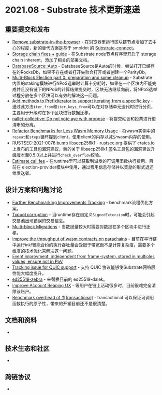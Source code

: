 # 2021.08 - Substrate 技术更新速递

## 重要提交和发布

* [Remove substrate-in-the-browser](https://github.com/paritytech/substrate/pull/9541) - 在浏览器里运行区块链节点增加了去中心的程度，新的替代方案是基于 smoldot 的 [Substrate-connect](https://github.com/paritytech/substrate-connect/)。
* [Storage chain fixes + guide](https://github.com/paritytech/substrate/pull/9504) - 在Substrate node节点程序里开启了 storage chain inherent，添加了相关的部署文档。
* [DatabaseSource::Auto](https://github.com/paritytech/substrate/pull/9500) - DatabaseSource是Auto的时候，尝试打开已经存在的RocksDb，如果不存在或者打开失败会打开或者创建一个ParityDb。
* [Multi-Block Election part 0: preparation and some cleanup](https://github.com/paritytech/substrate/pull/9442) - Substrate 内置的staking模块进行NPoS选举时计算十分耗时，如果在一个区块内不能完成并且没有链下的NPoS的计算结果提交时，区块无法继续向前，将NPoS选举过程分散在多个区块可以有效的解决这一问题。
* [Add methods to PrefixIterator to support iterating from a specific key](https://github.com/paritytech/substrate/pull/9313) - 通过此方法`iter_from`和`iter_keys_from`可以在对存储单元迭代时进行分页，主要用于升级时在多个区块进行数据迁移。
* [pallet-collective: Do not vote aye with propose](https://github.com/paritytech/substrate/pull/9323) - 将提交动议和投票进行更清晰的分离。
* [Refactor Benchmarks for Less Wasm Memory Usage](https://github.com/paritytech/substrate/pull/9373) - 将wasm实例中的`repeat`和`steps`循环提到client，使用client的内存以减少wasm内存的使用。
* [RUSTSEC-2021-0076 bump libsecp256k1](https://github.com/paritytech/substrate/pull/9391) - rustsec.org 提供了 crates.io 上发布的工具包漏洞建议，新的关于 libsecp256k1 签名工具包的漏洞建议升级版本至0.5.0以上并进行`check_overflow`校验。
* [Estimate call fee](https://github.com/paritytech/substrate/pull/9395) - 在runtime里可以获取到派发的可调用函数执行费用，目前在 election-provider模块中使用，通过费用信息存储并以奖励的形式退还给发送者。

## 设计方案和问题讨论

* [Further Benchmarking Improvements Tracking](https://github.com/paritytech/substrate/issues/9513) - benchmark流程优化方案。
* [Txpool corruption](https://github.com/paritytech/substrate/issues/9572) - 当runtime存在自定义`SignedExtension`时，可能会引起交易池出现错误的交易信息。
* [Multi-block Migrations](https://github.com/paritytech/substrate/issues/7911) - 当数据量较大时需要对数据在多个区块中进行迁移。
* [Improve the throughput of wasm contracts on parachains](https://github.com/paritytech/substrate/issues/9354) - 目前在平行链中运行ink!智能合约的执行吞吐量会受限于带宽而不是计算复杂度，需要多个维度的技术优化来解决这一问题。
* [Event improvment: independent from frame-system, stored in multiples values, ensure not in PoV](https://github.com/paritytech/substrate/issues/948)
* [Tracking issue for QUIC support](https://github.com/paritytech/substrate/issues/9162) - 支持 QUIC 协议能够使Substrate网络层性能大幅度提升。
* [ed25519-zebra](https://github.com/paritytech/substrate/issues/8055) - 来替换目前的 ed25519-dalek。
* [Improve Account Reaping UX](https://github.com/paritytech/substrate/issues/9433) - 等用户在链上活动很多时，目前很难完全清除该账户。
* [Benchmark overhead of #[transactional]](https://github.com/paritytech/substrate/issues/8975) - transactional 可以保证可调用函数执行的原子性，带来的开销目前还不是很清楚。

## 文档和资料

* 

## 技术生态和社区

* 

## 跨链协议

* 

